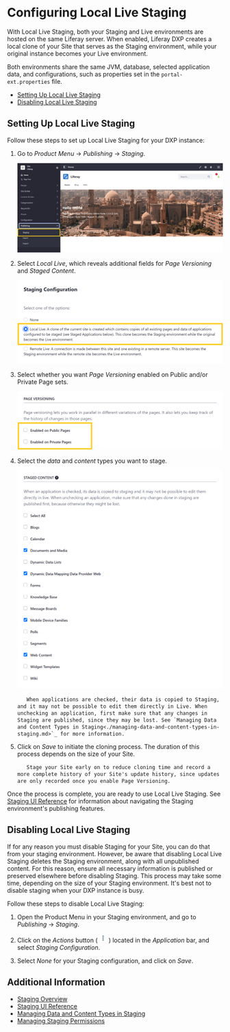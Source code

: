# Configuring Local Live Staging

With Local Live Staging, both your Staging and Live environments are hosted on the same Liferay server. When enabled, Liferay DXP creates a local clone of your Site that serves as the Staging environment, while your original instance becomes your Live environment.

Both environments share the same JVM, database, selected application data, and configurations, such as properties set in the `portal-ext.properties` file.

* [Setting Up Local Live Staging](#setting-up-local-live-staging)
* [Disabling Local Live Staging](#disabling-local-live-staging)

## Setting Up Local Live Staging

Follow these steps to set up Local Live Staging for your DXP instance:

1. Go to *Product Menu* &rarr; *Publishing* &rarr; *Staging*.

   ![Go to Staging in the Product menu.](./configuring-local-live-staging/images/01.jpg)

1. Select *Local Live*, which reveals additional fields for *Page Versioning* and *Staged Content*.

   ![Select Local Live.](./configuring-local-live-staging/images/02.png)

1. Select whether you want *Page Versioning* enabled on Public and/or Private Page sets.

   ![Enable Page Versioning for your Private and Public Page sets.](./configuring-local-live-staging/images/03.png)

1. Select the *data* and *content* types you want to stage.

   ![Select the data and content types you want to stage.](./configuring-local-live-staging/images/04.png)

   ```warning::
      When applications are checked, their data is copied to Staging, and it may not be possible to edit them directly in Live. When unchecking an application, first make sure that any changes in Staging are published, since they may be lost. See `Managing Data and Content Types in Staging<./managing-data-and-content-types-in-staging.md>`_ for more information.
   ```

1. Click on *Save* to initiate the cloning process. The duration of this process depends on the size of your Site.

   ```tip::
      Stage your Site early on to reduce cloning time and record a more complete history of your Site's update history, since updates are only recorded once you enable Page Versioning.
   ```

Once the process is complete, you are ready to use Local Live Staging. See [Staging UI Reference](./staging-ui-reference.md) for information about navigating the Staging environment's publishing features.

## Disabling Local Live Staging

If for any reason you must disable Staging for your Site, you can do that from your staging environment. However, be aware that disabling Local Live Staging deletes the Staging environment, along with all unpublished content. For this reason, ensure all necessary information is published or preserved elsewhere before disabling Staging. This process may take some time, depending on the size of your Staging environment. It's best not to disable staging when your DXP instance is busy.

Follow these steps to disable Local Live Staging:

1. Open the Product Menu in your Staging environment, and go to *Publishing* &rarr; *Staging*.

1. Click on the *Actions* button ( ![Actions button](./../../images/icon-actions.png) ) located in the *Application* bar, and select *Staging Configuration*.

1. Select *None* for your Staging configuration, and click on *Save*.

## Additional Information

* [Staging Overview](./staging-overview.md)
* [Staging UI Reference](./staging-ui-reference.md)
* [Managing Data and Content Types in Staging](./managing-data-and-content-types-in-staging.md)
* [Managing Staging Permissions](./managing-staging-permissions.md)
